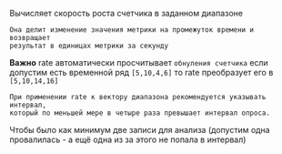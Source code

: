 Вычисляет скорость роста счетчика в заданном диапазоне

	Она делит изменение значения метрики на промежуток времени и возвращает 
	результат в единицах метрики за секунду


**Важно**
rate автоматически просчитывает `обнуления счетчика` если допустим есть временной ряд `[5,10,4,6]` то rate преобразует его в `[5,10,14,16]`


	При применении rate к вектору диапазона рекомендуется указывать интервал, 
	который по меньшей мере в четыре раза превышает интервал опроса.

Чтобы было как минимум две записи для анализа (допустим одна провалилась - а ещё одна из за этого не попала в интервал)
